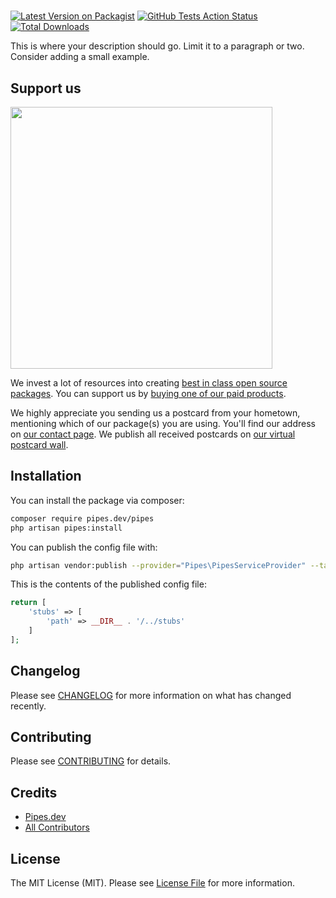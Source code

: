 #

[![Latest Version on Packagist](https://img.shields.io/packagist/v/pipes.dev/pipes.svg?style=flat-square)](https://packagist.org/packages/pipes.dev/pipes)
[![GitHub Tests Action Status](https://img.shields.io/github/workflow/status/pipes.dev/pipes/run-tests?label=tests)](https://github.com/pipes.dev/pipes/actions?query=workflow%3Arun-tests+branch%3Amaster)
[![Total Downloads](https://img.shields.io/packagist/dt/pipes.dev/pipes.svg?style=flat-square)](https://packagist.org/packages/pipes.dev/pipes)

This is where your description should go. Limit it to a paragraph or two. Consider adding a small example.

## Support us

[<img src="https://github-ads.s3.eu-central-1.amazonaws.com/package-pipes-laravel.jpg?t=1" width="419px" />](https://spatie.be/github-ad-click/package-pipes-laravel)

We invest a lot of resources into creating [best in class open source packages](https://spatie.be/open-source). You can support us by [buying one of our paid products](https://spatie.be/open-source/support-us).

We highly appreciate you sending us a postcard from your hometown, mentioning which of our package(s) you are using. You'll find our address on [our contact page](https://spatie.be/about-us). We publish all received postcards on [our virtual postcard wall](https://spatie.be/open-source/postcards).

## Installation

You can install the package via composer:

```bash
composer require pipes.dev/pipes
php artisan pipes:install
```

You can publish the config file with:

```bash
php artisan vendor:publish --provider="Pipes\PipesServiceProvider" --tag="config"
```

This is the contents of the published config file:

```php
return [
    'stubs' => [
        'path' => __DIR__ . '/../stubs'
    ]
];
```

## Changelog

Please see [CHANGELOG](CHANGELOG.md) for more information on what has changed recently.

## Contributing

Please see [CONTRIBUTING](.github/CONTRIBUTING.md) for details.

## Credits

-   [Pipes.dev](https://github.com/pipes.dev)
-   [All Contributors](../../contributors)

## License

The MIT License (MIT). Please see [License File](LICENSE.md) for more information.

